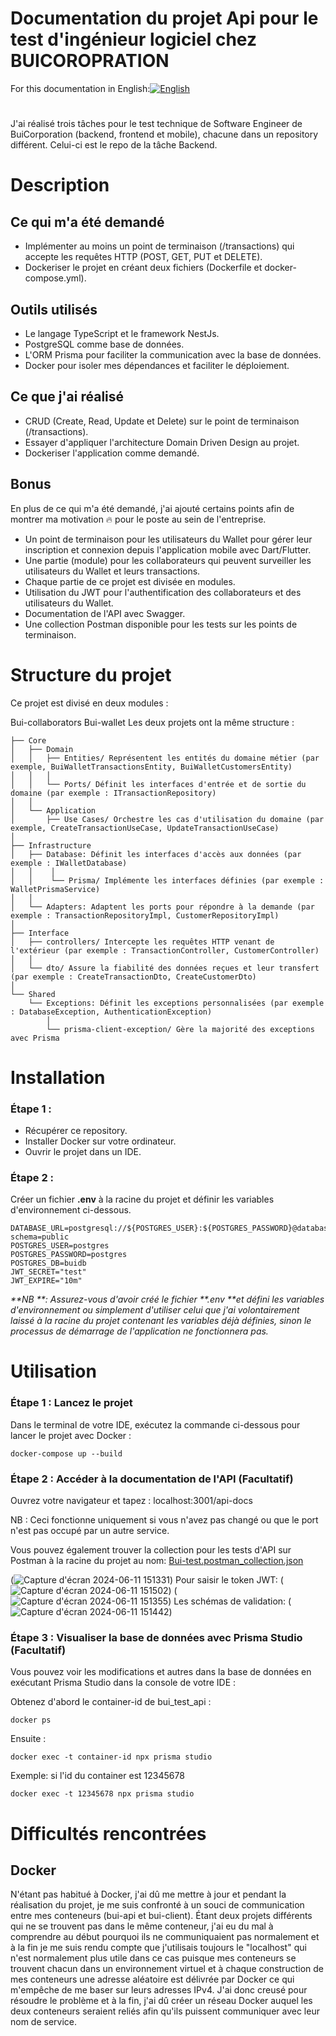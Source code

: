 # **Documentation du projet Api pour le test d'ingénieur logiciel chez BUICOROPRATION**
For this documentation in English:[![English](https://img.shields.io/badge/lang-English-blue.svg)](README.md)
#
J'ai réalisé trois tâches pour le test technique de Software Engineer de BuiCorporation (backend, frontend et mobile), chacune dans un repository différent. Celui-ci est le repo de la tâche Backend.

# Description

## Ce qui m'a été demandé

- Implémenter au moins un point de terminaison (/transactions) qui accepte les requêtes HTTP (POST, GET, PUT et DELETE).
- Dockeriser le projet en créant deux fichiers (Dockerfile et docker-compose.yml).
 
## Outils utilisés

- Le langage TypeScript et le framework NestJs.
- PostgreSQL comme base de données.
- L'ORM Prisma pour faciliter la communication avec la base de données.
- Docker pour isoler mes dépendances et faciliter le déploiement.


## Ce que j'ai réalisé

- CRUD (Create, Read, Update et Delete) sur le point de terminaison (/transactions).
- Essayer d'appliquer l'architecture Domain Driven Design au projet.
- Dockeriser l'application comme demandé.

## Bonus
En plus de ce qui m'a été demandé, j'ai ajouté certains points afin de montrer ma motivation 🔥 pour le poste au sein de l'entreprise.

- Un point de terminaison pour les utilisateurs du Wallet pour gérer leur inscription et connexion depuis l'application mobile avec Dart/Flutter.
- Une partie (module) pour les collaborateurs qui peuvent surveiller les utilisateurs du Wallet et leurs transactions.
- Chaque partie de ce projet est divisée en modules.
- Utilisation du JWT pour l'authentification des collaborateurs et des utilisateurs du Wallet.
- Documentation de l'API avec Swagger.
- Une collection Postman disponible pour les tests sur les points de terminaison.

# Structure du projet
Ce projet est divisé en deux modules :

Bui-collaborators
Bui-wallet
Les deux projets ont la même structure :
```
├── Core
│   ├── Domain
│   │   ├── Entities/ Représentent les entités du domaine métier (par exemple, BuiWalletTransactionsEntity, BuiWalletCustomersEntity)
│   │   │
│   │   └── Ports/ Définit les interfaces d'entrée et de sortie du domaine (par exemple : ITransactionRepository)
│   │
│   └── Application
│       ├── Use Cases/ Orchestre les cas d'utilisation du domaine (par exemple, CreateTransactionUseCase, UpdateTransactionUseCase)
│ 
├── Infrastructure
│   ├── Database: Définit les interfaces d'accès aux données (par exemple : IWalletDatabase)
│   │    │
│   │    └── Prisma/ Implémente les interfaces définies (par exemple : WalletPrismaService)
│   │
│   └── Adapters: Adaptent les ports pour répondre à la demande (par exemple : TransactionRepositoryImpl, CustomerRepositoryImpl)
│
├── Interface
│   ├── controllers/ Intercepte les requêtes HTTP venant de l'extérieur (par exemple : TransactionController, CustomerController)
│   │
│   └── dto/ Assure la fiabilité des données reçues et leur transfert (par exemple : CreateTransactionDto, CreateCustomerDto)
│
└── Shared
    └── Exceptions: Définit les exceptions personnalisées (par exemple : DatabaseException, AuthenticationException)
        │
        └── prisma-client-exception/ Gère la majorité des exceptions avec Prisma

```

# Installation
### Étape 1 :
- Récupérer ce repository.
- Installer Docker sur votre ordinateur.
- Ouvrir le projet dans un IDE.

### Étape 2 :
Créer un fichier **.env** à la racine du projet et définir les variables d'environnement ci-dessous.
```
DATABASE_URL=postgresql://${POSTGRES_USER}:${POSTGRES_PASSWORD}@database:5432/${POSTGRES_DB}?schema=public
POSTGRES_USER=postgres 
POSTGRES_PASSWORD=postgres
POSTGRES_DB=buidb
JWT_SECRET="test"
JWT_EXPIRE="10m"
```
_**NB **: Assurez-vous d'avoir créé le fichier **.env **et défini les variables d'environnement ou simplement d'utiliser celui que j'ai volontairement laissé à la racine du projet contenant les variables déjà définies, sinon le processus de démarrage de l'application ne fonctionnera pas._

# Utilisation
### Étape 1 : Lancez le projet
Dans le terminal de votre IDE, exécutez la commande ci-dessous pour lancer le projet avec Docker :
```
docker-compose up --build
```
### Étape 2 : Accéder à la documentation de l'API (Facultatif)
Ouvrez votre navigateur et tapez : localhost:3001/api-docs

NB : Ceci fonctionne uniquement si vous n'avez pas changé ou que le port n'est pas occupé par un autre service.

Vous pouvez également trouver la collection pour les tests d'API sur Postman à la racine du projet au nom: [Bui-test.postman_collection.json](https://github.com/AzizProg/bui-api/blob/main/Bui-test.postman_collection.json)

(![Capture d'écran 2024-06-11 151331](https://github.com/AzizProg/bui-api/assets/112016586/3150b873-c581-41e4-8fad-46a4fe407717))
Pour saisir le token JWT:
(![Capture d'écran 2024-06-11 151502](https://github.com/AzizProg/bui-api/assets/112016586/58ac0955-58a4-4cd3-acdb-e9df2d500143))
(![Capture d'écran 2024-06-11 151355](https://github.com/AzizProg/bui-api/assets/112016586/33468b3c-f10d-43de-88ac-33aa1bd3dbb8))
Les schémas de validation:
( ![Capture d'écran 2024-06-11 151442](https://github.com/AzizProg/bui-api/assets/112016586/e3e9e6b2-3cd4-447f-bcc2-7508be7b3434))


### Étape 3 : Visualiser la base de données avec Prisma Studio (Facultatif)
Vous pouvez voir les modifications et autres dans la base de données en exécutant Prisma Studio dans la console de votre IDE :

Obtenez d'abord le container-id de bui_test_api :
```
docker ps
```
Ensuite :
```
docker exec -t container-id npx prisma studio
```
Exemple: si l'id du container est 12345678
```
docker exec -t 12345678 npx prisma studio
```

# Difficultés rencontrées


## Docker
N'étant pas habitué à Docker, j'ai dû me mettre à jour et pendant la réalisation du projet, je me suis confronté à un souci de communication entre mes conteneurs (bui-api et bui-client). Étant deux projets différents qui ne se trouvent pas dans le même conteneur, j'ai eu du mal à comprendre au début pourquoi ils ne communiquaient pas normalement et à la fin je me suis rendu compte que j'utilisais toujours le "localhost" qui n'est normalement plus utile dans ce cas puisque mes conteneurs se trouvent chacun dans un environnement virtuel et à chaque construction de mes conteneurs une adresse aléatoire est délivrée par Docker ce qui m'empêche de me baser sur leurs adresses IPv4. J'ai donc creusé pour résoudre le problème et à la fin, j'ai dû créer un réseau Docker auquel les deux conteneurs seraient reliés afin qu'ils puissent communiquer avec leur nom de service.



